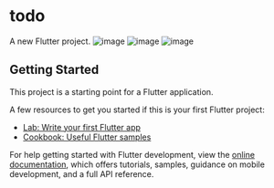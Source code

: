 # todo

A new Flutter project.
![image](https://github.com/thoriqqrn/To-Do-List-App/assets/153405232/8bef6821-4685-4c11-89db-ed06fd6924f3)
![image](https://github.com/thoriqqrn/To-Do-List-App/assets/153405232/17bc5503-4587-4bd9-9eda-458bb9cf9a43)
![image](https://github.com/thoriqqrn/To-Do-List-App/assets/153405232/ce082961-c1f4-4561-834b-ed7d788eee39)


## Getting Started

This project is a starting point for a Flutter application.

A few resources to get you started if this is your first Flutter project:

- [Lab: Write your first Flutter app](https://docs.flutter.dev/get-started/codelab)
- [Cookbook: Useful Flutter samples](https://docs.flutter.dev/cookbook)

For help getting started with Flutter development, view the
[online documentation](https://docs.flutter.dev/), which offers tutorials,
samples, guidance on mobile development, and a full API reference.
